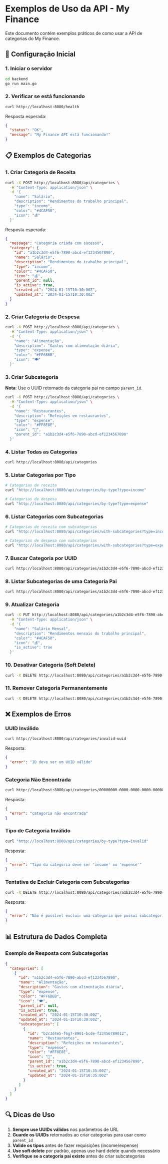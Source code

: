 # Exemplos de Uso da API - My Finance

Este documento contém exemplos práticos de como usar a API de categorias do My Finance.

## 🔧 Configuração Inicial

### 1. Iniciar o servidor
```bash
cd backend
go run main.go
```

### 2. Verificar se está funcionando
```bash
curl http://localhost:8080/health
```

Resposta esperada:
```json
{
  "status": "OK",
  "message": "My Finance API está funcionando!"
}
```

## 📋 Exemplos de Categorias

### 1. Criar Categoria de Receita

```bash
curl -X POST http://localhost:8080/api/categories \
  -H "Content-Type: application/json" \
  -d '{
    "name": "Salário",
    "description": "Rendimentos do trabalho principal",
    "type": "income",
    "color": "#4CAF50",
    "icon": "💰"
  }'
```

Resposta esperada:
```json
{
  "message": "Categoria criada com sucesso",
  "category": {
    "id": "a1b2c3d4-e5f6-7890-abcd-ef1234567890",
    "name": "Salário",
    "description": "Rendimentos do trabalho principal",
    "type": "income",
    "color": "#4CAF50",
    "icon": "💰",
    "parent_id": null,
    "is_active": true,
    "created_at": "2024-01-15T10:30:00Z",
    "updated_at": "2024-01-15T10:30:00Z"
  }
}
```

### 2. Criar Categoria de Despesa

```bash
curl -X POST http://localhost:8080/api/categories \
  -H "Content-Type: application/json" \
  -d '{
    "name": "Alimentação",
    "description": "Gastos com alimentação diária",
    "type": "expense",
    "color": "#FF6B6B",
    "icon": "🍽️"
  }'
```

### 3. Criar Subcategoria

**Nota**: Use o UUID retornado da categoria pai no campo `parent_id`.

```bash
curl -X POST http://localhost:8080/api/categories \
  -H "Content-Type: application/json" \
  -d '{
    "name": "Restaurantes",
    "description": "Refeições em restaurantes",
    "type": "expense",
    "color": "#FF8E8E",
    "icon": "🍕",
    "parent_id": "a1b2c3d4-e5f6-7890-abcd-ef1234567890"
  }'
```

### 4. Listar Todas as Categorias

```bash
curl http://localhost:8080/api/categories
```

### 5. Listar Categorias por Tipo

```bash
# Categorias de receita
curl "http://localhost:8080/api/categories/by-type?type=income"

# Categorias de despesa
curl "http://localhost:8080/api/categories/by-type?type=expense"
```

### 6. Listar Categorias com Subcategorias

```bash
# Categorias de receita com subcategorias
curl "http://localhost:8080/api/categories/with-subcategories?type=income"

# Categorias de despesa com subcategorias
curl "http://localhost:8080/api/categories/with-subcategories?type=expense"
```

### 7. Buscar Categoria por UUID

```bash
curl http://localhost:8080/api/categories/a1b2c3d4-e5f6-7890-abcd-ef1234567890
```

### 8. Listar Subcategorias de uma Categoria Pai

```bash
curl http://localhost:8080/api/categories/a1b2c3d4-e5f6-7890-abcd-ef1234567890/subcategories
```

### 9. Atualizar Categoria

```bash
curl -X PUT http://localhost:8080/api/categories/a1b2c3d4-e5f6-7890-abcd-ef1234567890 \
  -H "Content-Type: application/json" \
  -d '{
    "name": "Salário Mensal",
    "description": "Rendimentos mensais do trabalho principal",
    "color": "#4CAF50",
    "icon": "💰",
    "is_active": true
  }'
```

### 10. Desativar Categoria (Soft Delete)

```bash
curl -X DELETE http://localhost:8080/api/categories/a1b2c3d4-e5f6-7890-abcd-ef1234567890
```

### 11. Remover Categoria Permanentemente

```bash
curl -X DELETE http://localhost:8080/api/categories/a1b2c3d4-e5f6-7890-abcd-ef1234567890/permanent
```

## ❌ Exemplos de Erros

### UUID Inválido

```bash
curl http://localhost:8080/api/categories/invalid-uuid
```

Resposta:
```json
{
  "error": "ID deve ser um UUID válido"
}
```

### Categoria Não Encontrada

```bash
curl http://localhost:8080/api/categories/00000000-0000-0000-0000-000000000000
```

Resposta:
```json
{
  "error": "categoria não encontrada"
}
```

### Tipo de Categoria Inválido

```bash
curl "http://localhost:8080/api/categories/by-type?type=invalid"
```

Resposta:
```json
{
  "error": "Tipo da categoria deve ser 'income' ou 'expense'"
}
```

### Tentativa de Excluir Categoria com Subcategorias

```bash
curl -X DELETE http://localhost:8080/api/categories/a1b2c3d4-e5f6-7890-abcd-ef1234567890
```

Resposta:
```json
{
  "error": "Não é possível excluir uma categoria que possui subcategorias ativas"
}
```

## 📊 Estrutura de Dados Completa

### Exemplo de Resposta com Subcategorias

```json
{
  "categories": [
    {
      "id": "a1b2c3d4-e5f6-7890-abcd-ef1234567890",
      "name": "Alimentação",
      "description": "Gastos com alimentação diária",
      "type": "expense",
      "color": "#FF6B6B",
      "icon": "🍽️",
      "parent_id": null,
      "is_active": true,
      "created_at": "2024-01-15T10:30:00Z",
      "updated_at": "2024-01-15T10:30:00Z",
      "subcategories": [
        {
          "id": "b2c3d4e5-f6g7-8901-bcde-f23456789012",
          "name": "Restaurantes",
          "description": "Refeições em restaurantes",
          "type": "expense",
          "color": "#FF8E8E",
          "icon": "🍕",
          "parent_id": "a1b2c3d4-e5f6-7890-abcd-ef1234567890",
          "is_active": true,
          "created_at": "2024-01-15T10:35:00Z",
          "updated_at": "2024-01-15T10:35:00Z"
        }
      ]
    }
  ]
}
```

## 🔍 Dicas de Uso

1. **Sempre use UUIDs válidos** nos parâmetros de URL
2. **Guarde os UUIDs** retornados ao criar categorias para usar como `parent_id`
3. **Valide os tipos** antes de fazer requisições (income/expense)
4. **Use soft delete** por padrão, apenas use hard delete quando necessário
5. **Verifique se a categoria pai existe** antes de criar subcategorias 